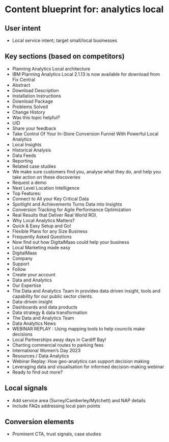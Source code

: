 # Content blueprint for: analytics local

## User intent
- Local service intent; target small/local businesses

## Key sections (based on competitors)
- Planning Analytics Local architecture
- IBM Planning Analytics Local 2.1.13 is now available for download from Fix Central
- Abstract
- Download Description
- Installation Instructions
- Download Package
- Problems Solved
- Change History
- Was this topic helpful?
- UID
- Share your feedback
- Take Control Of Your In-Store Conversion Funnel With Powerful Local Analytics
- Local Insights
- Historical Analysis
- Data Feeds
- Reporting
- Related case studies
- We make sure customers find you, analyse
        what they do, and help you take action on these discoveries
- Request a demo
- Next Level Location Intelligence
- Top Features:
- Connect to All your Key Critical Data
- Spotlight and Achievements Turns Data into Insights
- Conversion Tracking for Agile Performance Optimization
- Real Results that Deliver Real World ROI.
- Why Local Analytics Matters?
- Quick & Easy Setup and Go!
- Flexible Plans for any Size Business
- Frequently Asked Questions
- Now find out how DigitalMaas could help your business
- Local Marketing made easy
- DigitalMaas
- Company
- Support
- Follow
- Create your account
- Data and Analytics
- Our Expertise
- The Data and Analytics Team in provides data driven insight, tools and capability for our public sector clients.
- Data-driven insight
- Dashboards and data products
- Data strategy & data transformation
- The Data and Analytics Team
- Data Analytics News
- WEBINAR REPLAY : Using mapping tools to help councils make decisions
- Local Partnerships away days in Cardiff Bay!
- Charting commercial routes to parking fees
- International Women’s Day 2023
- Resources / Data Analytics
- Webinar Replay: How geo-analytics can support decision making
- Leveraging data and visualisation for informed decision-making webinar
- Ready to find out more?

## Local signals
- Add service area (Surrey/Camberley/Mytchett) and NAP details
- Include FAQs addressing local pain points

## Conversion elements
- Prominent CTA, trust signals, case studies